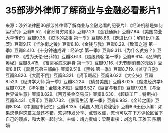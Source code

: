 # 35部涉外律师了解商业与金融必看影片1

来源：涉外法律圈36部涉外律师了解商业与金融必看的纪录片1.《经济机器是如何运行的》豆瓣9.52.《富哥哥穷弟弟》豆瓣7.23.《金钱通解》豆瓣7.84.《美国商业大亨传奇》豆瓣9.35.《资本的故事 第一季》豆瓣8.86.《走进比尔：解码比尔·盖茨》豆瓣9.17.《华尔街之狼》豆瓣8.18.《金钱与我》豆瓣8.29.《致富之道 第一季》豆瓣8.410.《十分钟速成课：经济学 第一季》豆瓣9.311.《为什么贫穷？》豆瓣9.112.《成为沃伦·巴菲特》豆瓣8.613.《超级顾客 第一季》豆瓣8.614.《品牌的奥秘》豆瓣8.415. 《富豪谷底求翻身 第一季》豆瓣9.116.《无节制消费的元凶》豆瓣8.817.《雷曼兄弟三部曲》豆瓣9.518.《黑钱 第一季》豆瓣8.719.《监守自盗》豆瓣8.820.《大而不倒》豆瓣8.321.《货币崛起》豆瓣8.622.《大空头》豆瓣8.523.《经济学大师 第一季》豆瓣8.224. 《债务美国》豆瓣8.025.《魔鬼经济学》豆瓣7.026.《华尔街：金钱永不眠》豆瓣6.527.《巨富与我们》豆瓣7.928.《与全世界做生意》豆瓣8.829.《百万美金交易员》豆瓣8.630. 《超级工厂：特斯拉》豆瓣8.431.《货币》豆瓣7.732. 《暴富生活 第一季》豆瓣6.933.《金砖之国》豆瓣8.134.《中国股市记忆》豆瓣8.135.《英国人的消费秘密》豆瓣8.6无讼小编：如果您觉得这篇文章还不错，欢迎转发分享、点赞收藏，您也可以在下方评论区留下自己的观点，和大家一起讨论。主编：靖力责编：梁萌审核：刘逸凡 王雅玉 陈丽娟

